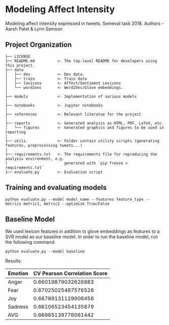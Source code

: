Modeling Affect Intensity
==============================

Modeling affect intensity expressed in tweets. Semeval task 2018. Authors - Aarsh Patel & Lynn Samson

Project Organization
------------

    ├── LICENSE
    ├── README.md          <- The top-level README for developers using this project.
    ├── data
    │   ├── dev            <- Dev data.
    │   ├── train          <- Train data
    │   ├── lexicons       <- Affect/Sentiment Lexicons
    │   └── word2vec       <- Word2Vec/Glove embeddings.
    │
    ├── models             <- Implementation of various models
    │
    ├── notebooks          <- Jupyter notebooks
    │
    ├── references         <- Relevant literatue for the project
    │
    ├── reports            <- Generated analysis as HTML, PDF, LaTeX, etc.
    │   └── figures        <- Generated graphics and figures to be used in reporting
    │
    ├── utils.             <- Folder contain utility scripts (generating features, preprocessing tweets...)
    |
    ├── requirements.txt   <- The requirements file for reproducing the analysis environment, e.g.
    │                         generated with `pip freeze > requirements.txt`
    ├── evaluate.py        <- Evaluation script


## Training and evaluating models

```
python evaluate.py --model model_name --features feature_type --metrics metric1, metric2 --optimize True/False
```


## Baseline Model 

We used lexicon features in addition to glove embeddings as features to a SVR model as our baseline model. In order to run the baseline model, run the following command:

```
python evaluate.py --model baseline
```

Results:

| Emotion  | CV Pearson Correlation Score  |
| ------------- | ------------- |
| Anger  | 0.66019879032626883  |
| Fear  | 0.67025025487576528  |
| Joy  | 0.68789131129906456  |
| Sadness  | 0.66106523454135879  |
| AVG | 0.66985139776061442 |

